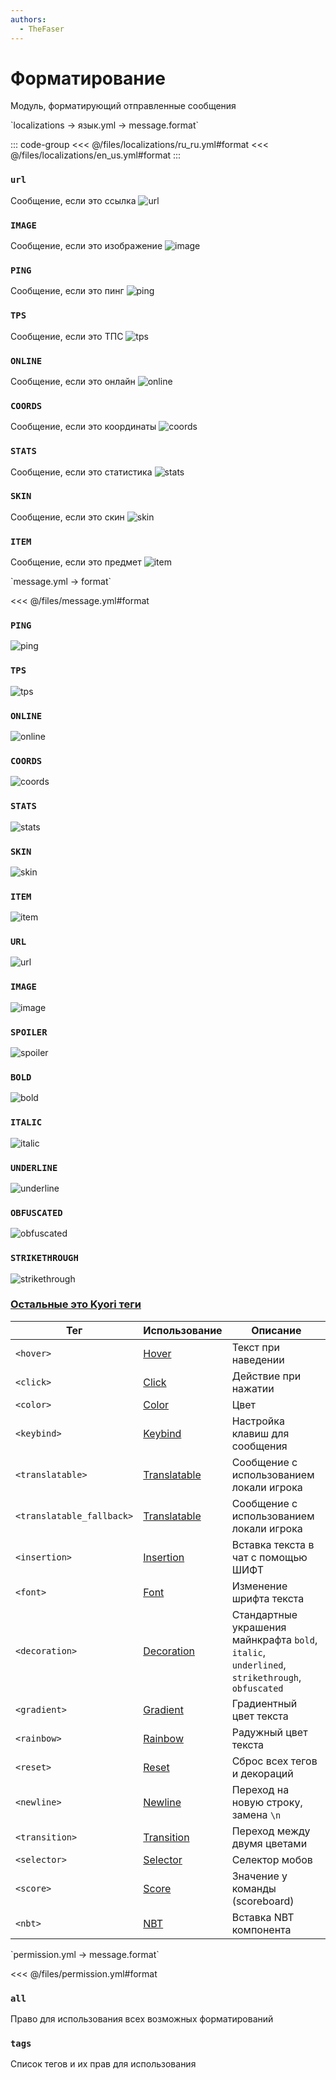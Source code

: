 ```yaml
---
authors:
  - TheFaser
---
```


# Форматирование

Модуль, форматирующий отправленные сообщения

[//]: # (localization)
<!--@include: @/parts/words.md#localization--> 
<!--@include: @/parts/words.md#path--> `localizations → язык.yml → message.format`

<!--@include: @/parts/words.md#default--> 

::: code-group
<<< @/files/localizations/ru_ru.yml#format
<<< @/files/localizations/en_us.yml#format
:::

### `url`

Сообщение, если это ссылка
![url](/url.png)

### `IMAGE`

Сообщение, если это изображение
![image](/image.png)

### `PING`

Сообщение, если это пинг
![ping](/ping.png)

### `TPS`

Сообщение, если это ТПС
![tps](/tps.png)

### `ONLINE`

Сообщение, если это онлайн
![online](/online.png)

### `COORDS`

Сообщение, если это координаты
![coords](/coords.png)

### `STATS`

Сообщение, если это статистика
![stats](/stats.png)

### `SKIN`

Сообщение, если это скин
![skin](/skin.png)

### `ITEM`

Сообщение, если это предмет
![item](/item.png)

[//]: # (message.yml)
<!--@include: @/parts/words.md#setting-->
<!--@include: @/parts/words.md#path--> `message.yml → format`

<!--@include: @/parts/words.md#default-->
<<< @/files/message.yml#format

<!--@include: @/parts/enable.md-->

### `PING`
![ping](/ping.png)

### `TPS`
![tps](/tps.png)

### `ONLINE`
![online](/online.png)

### `COORDS`
![coords](/coords.png)

### `STATS`
![stats](/stats.png)

### `SKIN`
![skin](/skin.png)

### `ITEM`
![item](/item.png)

### `URL`
![url](/url.png)

### `IMAGE`
![image](/image.png)

### `SPOILER`
![spoiler](/spoiler.png)

### `BOLD`
![bold](/bold.png)

### `ITALIC`
![italic](/italic.png)

### `UNDERLINE`
![underline](/underline.png)

### `OBFUSCATED`
![obfuscated](/obfuscated.png)

### `STRIKETHROUGH`
![strikethrough](/strikethrough.png)

### [Остальные это Kyori теги](https://docs.advntr.dev/minimessage/format.html#standard-tags)

| Тег                       | Использование                                                                | Описание                                                                                       |
|---------------------------|------------------------------------------------------------------------------|------------------------------------------------------------------------------------------------|
| `<hover>`                 | [Hover](https://docs.advntr.dev/minimessage/format.html#hover)               | Текст при наведении                                                                            |
| `<click>`                 | [Click](https://docs.advntr.dev/minimessage/format.html#click)               | Действие при нажатии                                                                           |
| `<color>`                 | [Color](https://docs.advntr.dev/minimessage/format.html#color)               | Цвет                                                                                           |
| `<keybind>`               | [Keybind](https://docs.advntr.dev/minimessage/format.html#keybind)           | Настройка клавиш для сообщения                                                                 |
| `<translatable>`          | [Translatable](https://docs.advntr.dev/minimessage/format.html#translatable) | Сообщение с использованием локали игрока                                                       |
| `<translatable_fallback>` | [Translatable](https://docs.advntr.dev/minimessage/format.html#translatable) | Сообщение с использованием локали игрока                                                       |
| `<insertion>`             | [Insertion](https://docs.advntr.dev/minimessage/format.html#insertion)       | Вставка текста в чат с помощью ШИФТ                                                            |
| `<font>`                  | [Font](https://docs.advntr.dev/minimessage/format.html#font)                 | Изменение шрифта текста                                                                        |
| `<decoration>`            | [Decoration](https://docs.advntr.dev/minimessage/format.html#decoration)     | Стандартные украшения майнкрафта `bold`, `italic`, `underlined`, `strikethrough`, `obfuscated` |
| `<gradient>`              | [Gradient](https://docs.advntr.dev/minimessage/format.html#gradient)         | Градиентный цвет текста                                                                        |
| `<rainbow>`               | [Rainbow](https://docs.advntr.dev/minimessage/format.html#rainbow)           | Радужный цвет текста                                                                           |
| `<reset>`                 | [Reset](https://docs.advntr.dev/minimessage/format.html#reset)               | Сброс всех тегов и декораций                                                                   |
| `<newline>`               | [Newline](https://docs.advntr.dev/minimessage/format.html#newline)           | Переход на новую строку, замена `\n`                                                           |
| `<transition>`            | [Transition](https://docs.advntr.dev/minimessage/format.html#transition)     | Переход между двумя цветами                                                                    |
| `<selector>`              | [Selector](https://docs.advntr.dev/minimessage/format.html#selector)         | Селектор мобов                                                                                 |
| `<score>`                 | [Score](https://docs.advntr.dev/minimessage/format.html#score)               | Значение у команды (scoreboard)                                                                |
| `<nbt>`                   | [NBT](https://docs.advntr.dev/minimessage/format.html#nbt)                   | Вставка NBT компонента                                                                         |

[//]: # (permission.yml)
<!--@include: @/parts/words.md#permission-->
<!--@include: @/parts/words.md#path--> `permission.yml → message.format`

<!--@include: @/parts/words.md#default-->
<<< @/files/permission.yml#format

<!--@include: @/parts/permission/permissionTier3.md-->

### `all`

Право для использования всех возможных форматирований

### `tags`

Список тегов и их прав для использования